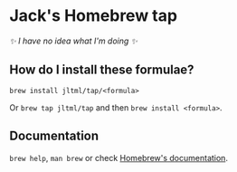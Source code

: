 # Jack's Homebrew tap

*✨ I have no idea what I'm doing ✨*

## How do I install these formulae?

`brew install jltml/tap/<formula>`

Or `brew tap jltml/tap` and then `brew install <formula>`.

## Documentation

`brew help`, `man brew` or check [Homebrew's documentation](https://docs.brew.sh).
